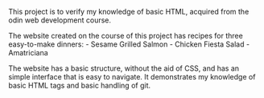 This project is to verify my knowledge of basic HTML, acquired from the odin web development course.

The website created on the course of this project has recipes for three easy-to-make dinners:
    - Sesame Grilled Salmon
    - Chicken Fiesta Salad
    - Amatriciana

The website has a basic structure, without the aid of CSS, and has an simple interface that is easy to navigate.
It demonstrates my knowledge of basic HTML tags and basic handling of git.